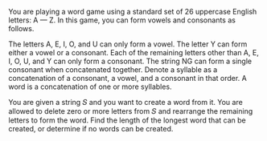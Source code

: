 You are playing a word game using a standard set of 26
 uppercase English letters: A — Z. In this game, you can form vowels and consonants as follows.

The letters A, E, I, O, and U can only form a vowel.
The letter Y can form either a vowel or a consonant.
Each of the remaining letters other than A, E, I, O, U, and Y can only form a consonant.
The string NG can form a single consonant when concatenated together.
Denote a syllable as a concatenation of a consonant, a vowel, and a consonant in that order. A word is a concatenation of one or more syllables.

You are given a string 𝑆
 and you want to create a word from it. You are allowed to delete zero or more letters from 𝑆
 and rearrange the remaining letters to form the word. Find the length of the longest word that can be created, or determine if no words can be created.